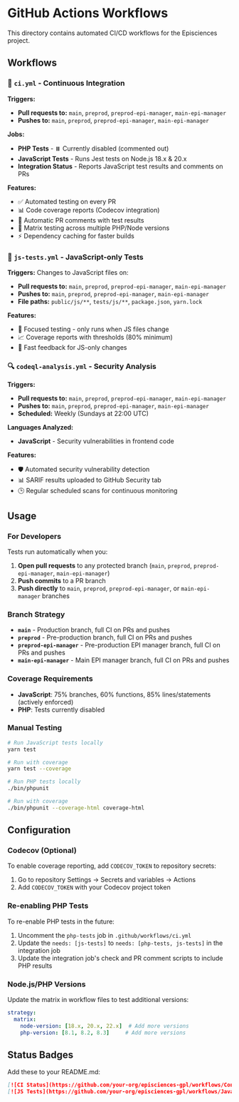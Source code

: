 # GitHub Actions Workflows

This directory contains automated CI/CD workflows for the Episciences project.

## Workflows

### 🔄 `ci.yml` - Continuous Integration
**Triggers:** 
- **Pull requests to:** `main`, `preprod`, `preprod-epi-manager`, `main-epi-manager`
- **Pushes to:** `main`, `preprod`, `preprod-epi-manager`, `main-epi-manager`

**Jobs:**
- **PHP Tests** - ⏸️ Currently disabled (commented out)
- **JavaScript Tests** - Runs Jest tests on Node.js 18.x & 20.x  
- **Integration Status** - Reports JavaScript test results and comments on PRs

**Features:**
- ✅ Automated testing on every PR
- 📊 Code coverage reports (Codecov integration)  
- 💬 Automatic PR comments with test results
- 🔄 Matrix testing across multiple PHP/Node versions
- ⚡ Dependency caching for faster builds

### 🧪 `js-tests.yml` - JavaScript-only Tests
**Triggers:** Changes to JavaScript files on:
- **Pull requests to:** `main`, `preprod`, `preprod-epi-manager`, `main-epi-manager`
- **Pushes to:** `main`, `preprod`, `preprod-epi-manager`, `main-epi-manager`
- **File paths:** `public/js/**`, `tests/js/**`, `package.json`, `yarn.lock`

**Features:**
- 🎯 Focused testing - only runs when JS files change
- 📈 Coverage reports with thresholds (80% minimum)
- 🚀 Fast feedback for JS-only changes

### 🔍 `codeql-analysis.yml` - Security Analysis
**Triggers:** 
- **Pull requests to:** `main`, `preprod`, `preprod-epi-manager`, `main-epi-manager`
- **Pushes to:** `main`, `preprod`, `preprod-epi-manager`, `main-epi-manager`
- **Scheduled:** Weekly (Sundays at 22:00 UTC)

**Languages Analyzed:**
- **JavaScript** - Security vulnerabilities in frontend code

**Features:**
- 🛡️ Automated security vulnerability detection
- 📊 SARIF results uploaded to GitHub Security tab
- 🕒 Regular scheduled scans for continuous monitoring

## Usage

### For Developers
Tests run automatically when you:
1. **Open pull requests** to any protected branch (`main`, `preprod`, `preprod-epi-manager`, `main-epi-manager`)
2. **Push commits** to a PR branch  
3. **Push directly** to `main`, `preprod`, `preprod-epi-manager`, or `main-epi-manager` branches

### Branch Strategy
- **`main`** - Production branch, full CI on PRs and pushes
- **`preprod`** - Pre-production branch, full CI on PRs and pushes  
- **`preprod-epi-manager`** - Pre-production EPI manager branch, full CI on PRs and pushes
- **`main-epi-manager`** - Main EPI manager branch, full CI on PRs and pushes

### Coverage Requirements
- **JavaScript**: 75% branches, 60% functions, 85% lines/statements (actively enforced)
- **PHP**: Tests currently disabled

### Manual Testing
```bash
# Run JavaScript tests locally
yarn test

# Run with coverage
yarn test --coverage

# Run PHP tests locally  
./bin/phpunit

# Run with coverage
./bin/phpunit --coverage-html coverage-html
```

## Configuration

### Codecov (Optional)
To enable coverage reporting, add `CODECOV_TOKEN` to repository secrets:
1. Go to repository Settings → Secrets and variables → Actions
2. Add `CODECOV_TOKEN` with your Codecov project token

### Re-enabling PHP Tests
To re-enable PHP tests in the future:
1. Uncomment the `php-tests` job in `.github/workflows/ci.yml`
2. Update the `needs: [js-tests]` to `needs: [php-tests, js-tests]` in the integration job
3. Update the integration job's check and PR comment scripts to include PHP results

### Node.js/PHP Versions
Update the matrix in workflow files to test additional versions:
```yaml
strategy:
  matrix:
    node-version: [18.x, 20.x, 22.x]  # Add more versions
    php-version: [8.1, 8.2, 8.3]     # Add more versions
```

## Status Badges

Add these to your README.md:

```markdown
[![CI Status](https://github.com/your-org/episciences-gpl/workflows/Continuous%20Integration/badge.svg)](https://github.com/your-org/episciences-gpl/actions)
[![JS Tests](https://github.com/your-org/episciences-gpl/workflows/JavaScript%20Tests/badge.svg)](https://github.com/your-org/episciences-gpl/actions)
```